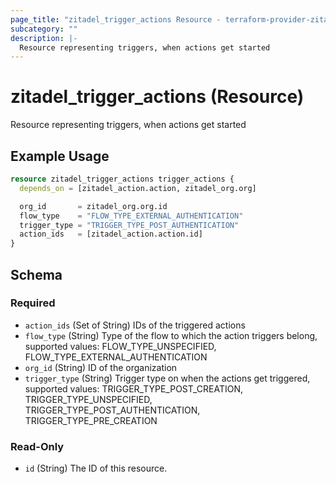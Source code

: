 ```yaml
---
page_title: "zitadel_trigger_actions Resource - terraform-provider-zitadel"
subcategory: ""
description: |-
  Resource representing triggers, when actions get started
---
```


# zitadel_trigger_actions (Resource)

Resource representing triggers, when actions get started

## Example Usage

```terraform
resource zitadel_trigger_actions trigger_actions {
  depends_on = [zitadel_action.action, zitadel_org.org]

  org_id       = zitadel_org.org.id
  flow_type    = "FLOW_TYPE_EXTERNAL_AUTHENTICATION"
  trigger_type = "TRIGGER_TYPE_POST_AUTHENTICATION"
  action_ids   = [zitadel_action.action.id]
}
```

<!-- schema generated by tfplugindocs -->
## Schema

### Required

- `action_ids` (Set of String) IDs of the triggered actions
- `flow_type` (String) Type of the flow to which the action triggers belong, supported values: FLOW_TYPE_UNSPECIFIED, FLOW_TYPE_EXTERNAL_AUTHENTICATION
- `org_id` (String) ID of the organization
- `trigger_type` (String) Trigger type on when the actions get triggered, supported values: TRIGGER_TYPE_POST_CREATION, TRIGGER_TYPE_UNSPECIFIED, TRIGGER_TYPE_POST_AUTHENTICATION, TRIGGER_TYPE_PRE_CREATION

### Read-Only

- `id` (String) The ID of this resource.